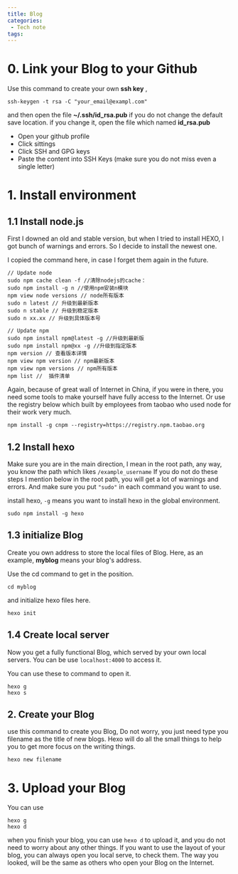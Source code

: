 ```yaml
---
title: Blog
categories:
 - Tech note
tags:
---
```


# 0. Link your Blog to your Github

Use this command to create your own __ssh key__ ,

```
ssh-keygen -t rsa -C "your_email@exampl.com"
```
and then open the file  **~/.ssh/id_rsa.pub**  if you do not change the default save location. if you change it, open the file which named __id_rsa.pub__

* Open your github profile
* Click sittings
* Click SSH and GPG keys
* Paste the content into SSH Keys (make sure you do not miss even a single letter)

# 1. Install environment

## 1.1 Install node.js 

First I downed an old and stable version, but when I tried to install HEXO, I got bunch of warnings and errors. So I decide to install the newest one.

I copied the command here, in case I forget them again in the future.


```
// Update node
sudo npm cache clean -f //清除nodejs的cache：
sudo npm install -g n //使用npm安装n模块
npm view node versions // node所有版本
sudo n latest // 升级到最新版本
sudo n stable // 升级到稳定版本
sudo n xx.xx // 升级到具体版本号
```
```
// Update npm
sudo npm install npm@latest -g //升级到最新版
sudo npm install npm@xx -g //升级到指定版本
npm version // 查看版本详情
npm view npm version // npm最新版本
npm view npm versions // npm所有版本
npm list //  插件清单
```

Again, because of great wall of Internet in China,  if you were in there, you need some tools to make yourself have fully access to the Internet. Or use the registry below which built by employees from taobao who used node for their work very much.

```
npm install -g cnpm --registry=https://registry.npm.taobao.org
```

## 1.2 Install hexo

Make sure you are in the main direction, I mean in the root path, any way, you know the path which likes `/example_username`
If you do not do these steps I mention below in the root path, you will get a lot of warnings and errors.
And make sure you put `"sudo"` in each command you want to use.

install hexo,  `-g` means you want to install hexo in the global environment.

```
sudo npm install -g hexo
```

## 1.3 initialize Blog

Create you own address to store the local files of Blog. Here, as an example, __myblog__ means your blog's address.

Use the cd command to get in the position.

```
cd myblog
```

and initialize hexo files here.

```
hexo init
```

## 1.4 Create local server
Now you get a fully functional Blog, which served by your own local servers. You can be use `localhost:4000` to access it.

You can use these to command to open it.
```
hexo g
hexo s
```

## 2. Create your Blog

use this command to create you Blog, Do not worry, you just need type you filename as the title of new blogs. Hexo will do all the small things to help you to get more focus on the writing things.

```
hexo new filename
```

# 3. Upload your Blog
You can use 

```
hexo g
hexo d
```
when you finish your blog, you can use `hexo d` to upload it, and you do not need to worry about any other things. If you want to use the layout of your blog, you can always open you local serve, to check them. The way you looked, will be the same as others who open your Blog on the Internet.  


